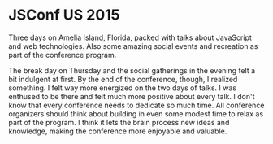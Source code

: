 # JSConf US 2015

Three days on Amelia Island, Florida, packed with talks about JavaScript and web technologies. Also some amazing social events and recreation as part of the conference program.

The break day on Thursday and the social gatherings in the evening felt a bit indulgent at first. By the end of the conference, though, I realized something. I felt way more energized on the two days of talks. I was enthused to be there and felt much more positive about every talk. I don't know that every conference needs to dedicate so much time. All conference organizers should think about building in even some modest time to relax as part of the program. I think it lets the brain process new ideas and knowledge, making the conference more enjoyable and valuable.
